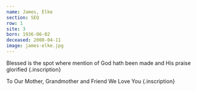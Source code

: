 ```yaml
---
name: James, Elke
section: SEQ
row: 1
site: 3
born: 1936-06-02
deceased: 2008-04-11
image: james-elke.jpg
---
```


Blessed is the spot where mention of God hath been made and His praise glorified
{.inscription}

To Our Mother,
Grandmother and Friend
We Love You
{.inscription}

